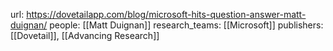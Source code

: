 
url: https://dovetailapp.com/blog/microsoft-hits-question-answer-matt-duignan/
people: [[Matt Duignan]]
research_teams: [[Microsoft]]
publishers: [[Dovetail]], [[Advancing Research]]